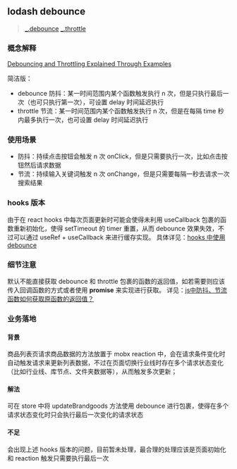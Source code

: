 ## lodash debounce
> [_.debounce](https://www.lodashjs.com/docs/lodash.debounce)
> [_.throttle](https://www.lodashjs.com/docs/lodash.throttle)

### 概念解释
[Debouncing and Throttling Explained Through Examples](https://css-tricks.com/debouncing-throttling-explained-examples/)

简洁版：
- debounce 防抖：某一时间范围内某个函数触发执行 n 次，但是只执行最后一次（也可只执行第一次），可设置 delay 时间延迟执行
- throttle 节流：某一时间范围内某个函数触发执行 n 次，但是在每隔 time 秒内最多执行一次，也可设置 delay 时间延迟执行

### 使用场景
- 防抖：持续点击按钮会触发 n 次 onClick，但是只需要执行一次，比如点击按钮然后请求数据
- 节流：持续输入关键词触发 n 次 onChange，但是只需要每隔一秒去请求一次搜索结果

### hooks 版本
由于在 react hooks 中每次页面更新时可能会使得未利用 useCallback 包裹的函数重新初始化，使得 setTimeout 的 timer 重置，从而 debounce 效果失效，不过可以通过 useRef + useCallback 来进行缓存实现。
具体详见：[hooks 中使用 debounce](https://www.jianshu.com/p/25c2509b3e6c)

### 细节注意
默认不能直接获取 debounce 和 throttle 包裹的函数的返回值，如若需要则应该传入回调函数的方式或者使用 **promise** 来实现进行获取。
详见：[js中防抖、节流函数如何获取原函数的返回值？](https://segmentfault.com/q/1010000039894940)

### 业务落地
#### 背景
商品列表页请求商品数据的方法放置于 mobx reaction 中，会在请求条件变化时自动触发请求来更新列表数据，不过在页面切换行业线时存在多个请求状态变化（比如行业线、库节点、文件夹数据等），从而触发多次更新；

#### 解法
可在 store 中将 updateBrandgoods 方法使用 debounce 进行包裹，使得在多个请求状态变化时只会执行最后一次变化的请求状态

#### 不足
会出现上述 hooks 版本的问题，目前暂未处理，最合理的处理应该是页面初始化和 reaction 触发只需要执行最后一次
